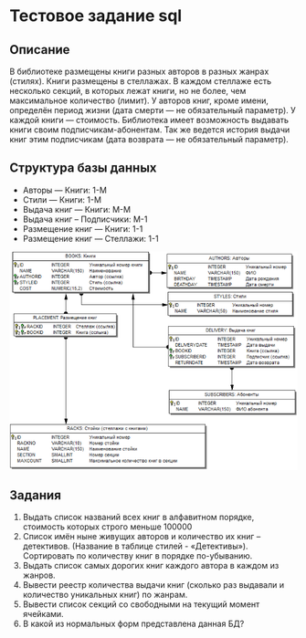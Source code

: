 # Тестовое задание sql

## Описание
В библиотеке размещены книги разных авторов в разных жанрах (стилях). Книги размещены в стеллажах. В каждом стеллаже есть несколько секций, в которых лежат книги, но не более, чем максимальное количество (лимит). У авторов книг, кроме имени, определён период жизни (дата смерти — не обязательный параметр). У каждой книги — стоимость. Библиотека имеет возможность выдавать книги своим подписчикам-абонентам. Так же ведется история выдачи книг этим подписчикам (дата возврата — не обязательный параметр).

## Структура базы данных

* Авторы — Книги:	1-М
* Стили — Книги:	1-М
* Выдача книг — Книги:	M-M
* Выдача книг – Подписчики:	M-1
* Размещение книг — Книги:	1-1
* Размещение книг — Стеллажи:	1-1

![Структура базы данных](library.png)

## Задания

1. Выдать список названий всех книг в алфавитном порядке, стоимость которых строго меньше 100000
2. Список имён ныне живущих авторов и количество их книг – детективов. (Название в таблице стилей - «Детективы»). Сортировать по количеству книг в порядке по-убыванию.
3. Выдать список самых дорогих книг каждого автора в каждом из жанров.
4. Вывести реестр количества выдачи книг (сколько раз выдавали и количество уникальных книг) по жанрам.
5. Вывести список секций со свободными на текущий момент ячейками.
6. В какой из нормальных форм представлена данная БД?
